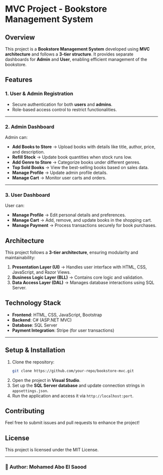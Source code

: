 # MVC Project - Bookstore Management System

## Overview
This project is a **Bookstore Management System** developed using **MVC architecture** and follows a **3-tier structure**. It provides separate dashboards for **Admin** and **User**, enabling efficient management of the bookstore.

## Features

### **1. User & Admin Registration**
- Secure authentication for both **users** and **admins**.
- Role-based access control to restrict functionalities.

---

### **2. Admin Dashboard**
Admin can:
- **Add Books to Store** → Upload books with details like title, author, price, and description.
- **Refill Stock** → Update book quantities when stock runs low.
- **Add Genre to Store** → Categorize books under different genres.
- **Top Sold Books** → View the best-selling books based on sales data.
- **Manage Profile** → Update admin profile details.
- **Manage Cart** → Monitor user carts and orders.

---

### **3. User Dashboard**
User can:
- **Manage Profile** → Edit personal details and preferences.
- **Manage Cart** → Add, remove, and update books in the shopping cart.
- **Manage Payment** → Process transactions securely for book purchases.

## **Architecture**
This project follows a **3-tier architecture**, ensuring modularity and maintainability:

1. **Presentation Layer (UI)** → Handles user interface with HTML, CSS, JavaScript, and Razor Views.
2. **Business Logic Layer (BLL)** → Contains core logic and validation.
3. **Data Access Layer (DAL)** → Manages database interactions using SQL Server.

## **Technology Stack**
- **Frontend**: HTML, CSS, JavaScript, Bootstrap
- **Backend**: C# (ASP.NET MVC)
- **Database**: SQL Server
- **Payment Integration**: Stripe (for user transactions)

---

## **Setup & Installation**
1. Clone the repository:  
   ```sh
   git clone https://github.com/your-repo/bookstore-mvc.git
   ```
2. Open the project in **Visual Studio**.
3. Set up the **SQL Server database** and update connection strings in `appsettings.json`.
4. Run the application and access it via `http://localhost:port`.

## **Contributing**
Feel free to submit issues and pull requests to enhance the project!

## **License**
This project is licensed under the MIT License.

---

### 📌 **Author**: Mohamed Abo El Saood  



